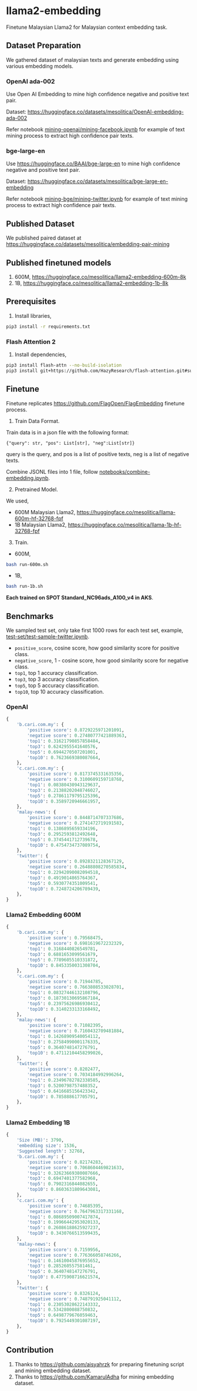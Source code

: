 # llama2-embedding

Finetune Malaysian Llama2 for Malaysian context embedding task.

## Dataset Preparation

We gathered dataset of malaysian texts and generate embedding using various embedding models.

### OpenAI ada-002

Use Open AI Embedding to mine high confidence negative and positive text pair.

Dataset: https://huggingface.co/datasets/mesolitica/OpenAI-embedding-ada-002

Refer notebook [mining-openai/mining-facebook.ipynb](mining-openai/mining-facebook.ipynb) for example of text mining process to extract high confidence pair texts.

### bge-large-en

Use https://huggingface.co/BAAI/bge-large-en to mine high confidence negative and positive text pair.

Dataset: https://huggingface.co/datasets/mesolitica/bge-large-en-embedding

Refer notebook [mining-bge/mining-twitter.ipynb](mining-bge/mining-twitter.ipynb) for example of text mining process to extract high confidence pair texts.

## Published Dataset

We published paired dataset at https://huggingface.co/datasets/mesolitica/embedding-pair-mining

## Published finetuned models

1. 600M, https://huggingface.co/mesolitica/llama2-embedding-600m-8k
2. 1B, https://huggingface.co/mesolitica/llama2-embedding-1b-8k

## Prerequisites

1. Install libraries,

```bash
pip3 install -r requirements.txt
```

### Flash Attention 2

1. Install dependencies,

```bash
pip3 install flash-attn --no-build-isolation
pip3 install git+https://github.com/HazyResearch/flash-attention.git#subdirectory=csrc/rotary
```

## Finetune

Finetune replicates https://github.com/FlagOpen/FlagEmbedding finetune process.

1. Train Data Format.

Train data is in a json file with the following format:

```
{"query": str, "pos": List[str], "neg":List[str]}
```

query is the query, and pos is a list of positive texts, neg is a list of negative texts.

Combine JSONL files into 1 file, follow [notebooks/combine-embedding.ipynb](notebooks/combine-embedding.ipynb).

2. Pretrained Model.

We used,

- 600M Malaysian Llama2, https://huggingface.co/mesolitica/llama-600m-hf-32768-fpf
- 1B Malaysian Llama2, https://huggingface.co/mesolitica/llama-1b-hf-32768-fpf

3. Train.

- 600M,

```bash
bash run-600m.sh
```

- 1B,

```bash
bash run-1b.sh
```

**Each trained on SPOT Standard_NC96ads_A100_v4 in AKS**.

## Benchmarks

We sampled test set, only take first 1000 rows for each test set, example, [test-set/test-sample-twitter.ipynb](test-set/test-sample-twitter.ipynb).

- `positive_score`, cosine score, how good similarity score for positive class.
- `negative_score`, 1 - cosine score, how good similarity score for negative class.
- `top1`, top 1 accuracy classification.
- `top3`, top 3 accuracy classification.
- `top5`, top 5 accuracy classification.
- `top10`, top 10 accuracy classification.


### OpenAI

```python
{
    'b.cari.com.my': {
        'positive score': 0.8729225971201091,
        'negative score': 0.27480777421889363,
        'top1': 0.31621790857858484,
        'top3': 0.6242955541640576,
        'top5': 0.6944270507201001,
        'top10': 0.7623669380087664,
    },
    'c.cari.com.my': {
        'positive score': 0.8173745331635356,
        'negative score': 0.3100609159718768,
        'top1': 0.08380430943129637,
        'top3': 0.21388202048746027,
        'top5': 0.27861179795125396,
        'top10': 0.3589720946661957,
    },
    'malay-news': {
        'positive score': 0.8448714707337686,
        'negative score': 0.2741472719191583,
        'top1': 0.1386895659334196,
        'top3': 0.2952593812492648,
        'top5': 0.3745441712739678,
        'top10': 0.4754734737089754,
    },
    'twitter': {
        'positive score': 0.8928321128367129,
        'negative score': 0.26488808270585834,
        'top1': 0.22942090082094518,
        'top3': 0.4919014865764367,
        'top5': 0.5930774351009541,
        'top10': 0.7248724206789439,
    },
}
```

### Llama2 Embedding 600M

```python
{
    'b.cari.com.my': {
        'positive score': 0.79568475,
        'negative score': 0.6981619672232329,
        'top1': 0.3168440826549781,
        'top3': 0.6881653099561679,
        'top5': 0.7789605510331872,
        'top10': 0.8453350031308704,
    },
    'c.cari.com.my': {
        'positive score': 0.71944785,
        'negative score': 0.7663808533028701,
        'top1': 0.08327446132108796,
        'top3': 0.18730130695867184,
        'top5': 0.23975626986930412,
        'top10': 0.3140233133168492,
    },
    'malay-news': {
        'positive score': 0.71082395,
        'negative score': 0.7160432709481884,
        'top1': 0.14268909540054112,
        'top3': 0.27584990001176335,
        'top5': 0.3640748147276791,
        'top10': 0.47112104458299026,
    },
    'twitter': {
        'positive score': 0.8202477,
        'negative score': 0.7034184992996264,
        'top1': 0.23496782782338585,
        'top3': 0.5200798757488352,
        'top5': 0.6416685156423342,
        'top10': 0.785888617705791,
    },
}
```

### Llama2 Embedding 1B

```python
{
    'Size (MB)': 3790,
    'embedding size': 1536,
    'Suggested length': 32768,
    'b.cari.com.my': {
        'positive score': 0.82174283,
        'negative score': 0.7068604469821633,
        'top1': 0.32623669380087666,
        'top3': 0.6947401377582968,
        'top5': 0.7902316844082655,
        'top10': 0.8603631809643081,
    },
    'c.cari.com.my': {
        'positive score': 0.74685395,
        'negative score': 0.7647963317331168,
        'top1': 0.08689509007417874,
        'top3': 0.19966442953020133,
        'top5': 0.26086188625927237,
        'top10': 0.3430766513599435,
    },
    'malay-news': {
        'positive score': 0.7159956,
        'negative score': 0.776366058746266,
        'top1': 0.14610045876955652,
        'top3': 0.285260557581461,
        'top5': 0.3640748147276791,
        'top10': 0.4775908716621574,
    },
    'twitter': {
        'positive score': 0.8326124,
        'negative score': 0.748791925041112,
        'top1': 0.23053028622143332,
        'top3': 0.5342800088750832,
        'top5': 0.6498779676059463,
        'top10': 0.7925449301087197,
    },
}
```


## Contribution

1. Thanks to https://github.com/aisyahrzk for preparing finetuning script and mining embedding dataset.
2. Thanks to https://github.com/KamarulAdha for mining embedding dataset.